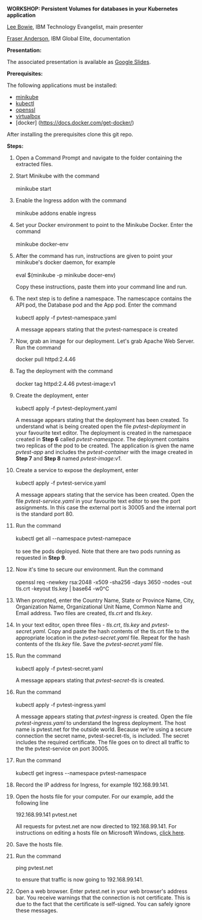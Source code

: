 **WORKSHOP: Persistent Volumes for databases in your Kubernetes application**

[Lee Bowie](https://www.linkedin.com/in/lee-bowie/), IBM Technology Evangelist, main presenter

[Fraser Anderson](https://www.linkedin.com/in/fraser-anderson-ottawa/), IBM Global Elite, documentation

**Presentation:**

The associated presentation is available as [Google Slides](https://ibm.biz/pvtest-mk8s).

**Prerequisites:**

The following applications must be installed:

* [minikube](https://minikube.sigs.k8s.io/docs/) 
* [kubectl](https://kubernetes.io/docs/tasks/tools/install-kubectl/) 
* [openssl](https://wiki.openssl.org/index.php/Binaries)
* [virtualbox](https://www.virtualbox.org/wiki/Downloads)
* [docker] (https://docs.docker.com/get-docker/)

After installing the prerequisites clone this git repo.

**Steps:**

 1. Open a Command Prompt and navigate to the folder containing the extracted files.
 2. Start Minikube with the command \
    \
    minikube start
 3. Enable the Ingress addon with the command\
    \
    minikube addons enable ingress
 4. Set your Docker environment to point to the Minikube Docker. Enter the command\
    \
    minikube docker-env
 5. After the command has run, instructions are given to point your minikube's docker daemon, for example\
    \
    eval $(minikube -p minikube docer-env)

    Copy these instructions, paste them into your command line and run.
 6. The next step is to define a namespace. The namescapce contains the API pod, the Database pod and the App pod. Enter the command\
    \
    kubectl apply -f pvtest-namespace.yaml

    A message appears stating that the pvtest-namespace is created
 7. Now, grab an image for our deployment. Let's grab Apache Web Server. Run the command

    docker pull httpd:2.4.46
 8. Tag the deployment with the command \
    \
    docker tag httpd:2.4.46 pvtest-image:v1
 9. Create the deployment, enter \
    \
    kubectl apply -f pvtest-deployment.yaml

    A message appears stating that the deployment has been created. To understand what is being created open the file *pvtest-deployment* in your favourite text editor. The deployment is created in the namespace created in **Step 6** called *pvtest-namespace*. The deployment contains two replicas of the pod to be created. The application is given the name *pvtest-app* and includes the *pvtest-container* with the image created in **Step 7** and **Step 8** named *pvtest-image:v1*.
10. Create a service to expose the deployment, enter \
    \
    kubectl apply -f pvtest-service.yaml

    A message appears stating that the service has been created. Open the file *pvtest-service.yaml* in your favourite text editor to see the port assignments. In this case the external port is 30005 and the internal port is the standard port 80.
11. Run the command \
    \
    kubectl get all --namespace pvtest-namepace \
    \
    to see the pods deployed. Note that there are two pods running as requested in **Step 9**.
12. Now it's time to secure our environment. Run the command \
    \
    openssl req -newkey rsa:2048 -x509 -sha256 -days 3650 -nodes -out tls.crt -keyout tls.key | base64 -w0^C
13.  When prompted, enter the Country Name, State or Province Name, City, Organization Name, Organizational Unit Name, Common Name and Email address. Two files are created, *tls.crt* and *tls.key*.
14. In your text editor, open three files - *tls.crt*, *tls.key* and *pvtest-secret.yaml*. Copy and paste the hash contents of the tls.crt file to the appropriate location in the *pvtest-secret.yaml* file. Repeat for the hash contents of the *tls.key* file. Save the *pvtest-secret.yaml* file.
15. Run the command \
    \
    kubectl apply -f pvtest-secret.yaml

    A message appears stating that *pvtest-secret-tls* is created.
16. Run the command\
    \
    kubectl apply -f pvtest-ingress.yaml

    A message appears stating that *pvtest-ingress* is created. Open the file *pvtest-ingress.yaml* to understand the Ingress deployment. The host name is pvtest.net for the outside world. Because we're using a secure connection the secret name, pvtest-secret-tls, is included. The secret includes the required certificate. The file goes on to direct all traffic to the the pvtest-service on port 30005.
17. Run the command\
    \
    kubectl get ingress --namespace pvtest-namespace
18. Record the IP address for Ingress, for example 192.168.99.141.
19. Open the hosts file for your computer. For our example, add the following line

    192\.168.99.141 pvtest.net

    All requests for pvtest.net are now directed to 192.168.99.141. For instructions on editing a hosts file on Microsoft Windows, [click here](https://www.groovypost.com/howto/edit-hosts-file-windows-10/).
20. Save the hosts file.
21. Run the command 

    ping pvtest.net 

    to ensure that traffic is now going to 192.168.99.141.
22. Open a web browser. Enter pvtest.net in your web browser's address bar. You receive warnings that the connection is not certificate. This is due to the fact that the certificate is self-signed. You can safely ignore these messages.
